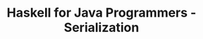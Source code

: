 ---
title: Haskell for Java Programmers - Serialization
url: http://www.haskellforall.com/2012/02/haskell-for-java-programmers.html
authors:
- Gabriel Gonzalez
type: article
tags:
- serialization
doHaskell-type: blog post
dohaskell-year: 2012
---